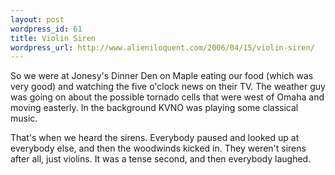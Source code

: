 ```yaml
---
layout: post
wordpress_id: 61
title: Violin Siren
wordpress_url: http://www.alieniloquent.com/2006/04/15/violin-siren/
---
```

So we were at Jonesy's Dinner Den on Maple eating our food (which was very
good) and watching the five o'clock news on their TV. The weather guy was
going on about the possible tornado cells that were west of Omaha and moving
easterly. In the background KVNO was playing some classical music.

That's when we heard the sirens. Everybody paused and looked up at everybody
else, and then the woodwinds kicked in. They weren't sirens after all, just
violins. It was a tense second, and then everybody laughed.

